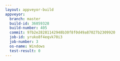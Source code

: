 ```yaml
---
layout: appveyor-build
appveyor:
  branch: master
  build-id: 36059328
  build-number: 405
  commit: 97b2e28281142948b30f8f0d49a87027b2309920
  job-id: yruko8f4eqvk70i3
  job-number: 3
  os-name: Windows
  test-result: 0
---
```

